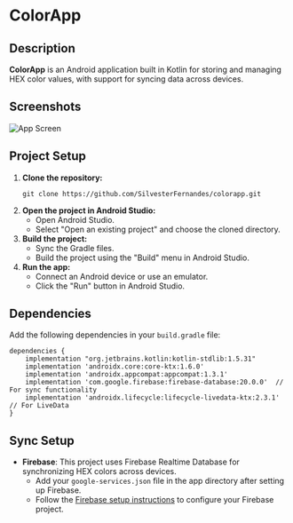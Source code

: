# ColorApp



<h2>Description</h2>
<p>
    <strong>ColorApp</strong> is an Android application built in Kotlin for storing and managing HEX color values, with support for syncing data across devices.
</p>


## Screenshots

![App Screen](screenshots/App%20Screen.png)
<h2>Project Setup</h2>
<ol>
    <li><strong>Clone the repository:</strong>
        <pre><code>git clone https://github.com/SilvesterFernandes/colorapp.git</code></pre>
    </li>
    <li><strong>Open the project in Android Studio:</strong>
        <ul>
            <li>Open Android Studio.</li>
            <li>Select "Open an existing project" and choose the cloned directory.</li>
        </ul>
    </li>
    <li><strong>Build the project:</strong>
        <ul>
            <li>Sync the Gradle files.</li>
            <li>Build the project using the "Build" menu in Android Studio.</li>
        </ul>
    </li>
    <li><strong>Run the app:</strong>
        <ul>
            <li>Connect an Android device or use an emulator.</li>
            <li>Click the "Run" button in Android Studio.</li>
        </ul>
    </li>
</ol>

<h2>Dependencies</h2>
<p>Add the following dependencies in your <code>build.gradle</code> file:</p>
<pre><code>dependencies {
    implementation "org.jetbrains.kotlin:kotlin-stdlib:1.5.31"
    implementation 'androidx.core:core-ktx:1.6.0'
    implementation 'androidx.appcompat:appcompat:1.3.1'
    implementation 'com.google.firebase:firebase-database:20.0.0'  // For sync functionality
    implementation 'androidx.lifecycle:lifecycle-livedata-ktx:2.3.1'  // For LiveData
}</code></pre>

<h2>Sync Setup</h2>
<ul>
    <li><strong>Firebase</strong>: This project uses Firebase Realtime Database for synchronizing HEX colors across devices.
        <ul>
            <li>Add your <code>google-services.json</code> file in the app directory after setting up Firebase.</li>
            <li>Follow the <a href="https://firebase.google.com/docs/android/setup">Firebase setup instructions</a> to configure your Firebase project.</li>
        </ul>
    </li>
</ul>


